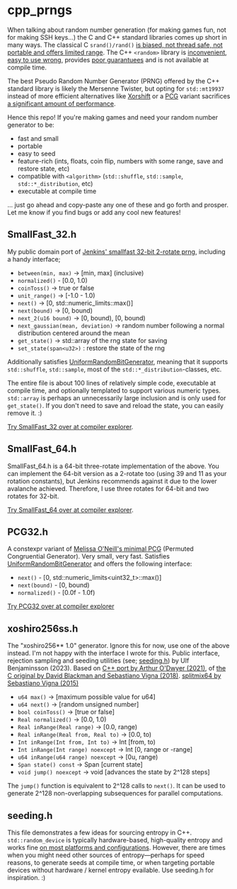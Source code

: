# cpp_prngs
When talking about random number generation (for making games fun, not for making SSH keys...) the C and C++ standard libraries comes up short in many ways. The classical C `srand()/rand()` [is biased, not thread safe, not portable and offers limited range](https://codingnest.com/generating-random-numbers-using-c-standard-library-the-problems/#fn15). The C++ `<random>` library is [inconvenient](https://youtu.be/zUVQhcu32rg?si=G3LHsYagEHhH9UYS&t=234), [easy to use wrong](https://www.pcg-random.org/posts/cpp-seeding-surprises.html), provides [poor guarantuees](https://codingnest.com/generating-random-numbers-using-c-standard-library-the-problems/) and is not available at compile time. 

The best Pseudo Random Number Generator (PRNG) offered by the C++ standard library is likely the Mersenne Twister, but opting for `std::mt19937` instead of more efficient alternatives like [Xorshift](https://en.wikipedia.org/wiki/Xorshift) or a [PCG](https://en.wikipedia.org/wiki/Permuted_congruential_generator) variant sacrifices [a significant amount of performance](https://quuxplusone.github.io/blog/2021/11/23/xoshiro/). 

Hence this repo! If you're making games and need your random number generator to be: 
- fast and small
- portable
- easy to seed
- feature-rich (ints, floats, coin flip, numbers with some range, save and restore state, etc)
- compatible with `<algorithm>` (`std::shuffle`, `std::sample`, `std::*_distribution`, etc)
- executable at compile time

... just go ahead and copy-paste any one of these and go forth and prosper. Let me know if you find bugs or add any cool new features!

## SmallFast_32.h
My public domain port of [Jenkins' smallfast 32-bit 2-rotate prng](https://burtleburtle.net/bob/rand/smallprng.html), including a handy interface;

* `between(min, max)` -> [min, max] (inclusive)
* `normalized()` - [0.0, 1.0)
* `coinToss()` -> true or false
* `unit_range()` -> [-1.0 - 1.0)
* `next()` -> [0, std::numeric_limits<u32>::max()]
* `next(bound)` -> [0, bound)
* `next_2(u16 bound)` -> [0, bound), [0, bound)
* `next_gaussian(mean, deviation)` -> random number following a normal distribution centered around the mean
* `get_state()` -> std::array of the rng state for saving
* `set_state(span<u32>)` : restore the state of the rng

Additionally satisfies [UniformRandomBitGenerator](https://en.cppreference.com/w/cpp/named_req/UniformRandomBitGenerator), meaning that it supports `std::shuffle`, `std::sample`, most of the `std::*_distribution`-classes, etc.

The entire file is about 100 lines of relatively simple code, executable at compile time, and optionally templated to support various numeric types. `std::array` is perhaps an unnecessarily large inclusion and is only used for `get_state()`. If you don't need to save and reload the state, you can easily remove it. :)

[Try SmallFast_32 over at compiler explorer](https://godbolt.org/z/d5G53dvaE).

## SmallFast_64.h
SmallFast_64.h is a 64-bit three-rotate implementation of the above. You can implement the 64-bit version as a 2-rotate too (using 39 and 11 as your rotation constants), but Jenkins recommends against it due to the lower avalanche achieved. Therefore, I use three rotates for 64-bit and two rotates for 32-bit. 

[Try SmallFast_64 over at compiler explorer](https://godbolt.org/z/96crrq5nx).

## PCG32.h
A constexpr variant of [Melissa O'Neill's minimal PCG](https://www.pcg-random.org/download.html#minimal-c-implementation) (Permuted Congruential Generator). Very small, very fast. Satisfies [UniformRandomBitGenerator](https://en.cppreference.com/w/cpp/named_req/UniformRandomBitGenerator) and offers the following interface:

*  `next()` - [0, std::numeric_limits<uint32_t>::max()]
*  `next(bound)` - [0, bound)
*  `normalized()` - [0.0f - 1.0f)

[Try PCG32 over at compiler explorer](https://godbolt.org/z/WTa6GTqff)

## xoshiro256ss.h
The "xoshiro256** 1.0" generator. Ignore this for now, use one of the above instead. I'm not happy with the interface I wrote for this.
Public interface, rejection sampling and seeding utilities (see; [seeding.h](https://github.com/ulfben/cpp_prngs/blob/main/seeding.h)) by Ulf Benjaminsson (2023). 
Based on [C++ port by Arthur O'Dwyer (2021)](https://quuxplusone.github.io/blog/2021/11/23/xoshiro/), of [the C original by David Blackman and Sebastiano Vigna (2018)](https://prng.di.unimi.it/xoshiro256starstar.c).
[splitmix64 by Sebastiano Vigna (2015)](https://prng.di.unimi.it/splitmix64.c) 

* `u64 max()` -> [maximum possible value for u64]
* `u64 next()` -> [random unsigned number]
* `bool coinToss()` -> [true or false]
* `Real normalized()` -> [0.0, 1.0)
* `Real inRange(Real range)` -> [0.0, range)
* `Real inRange(Real from, Real to)` -> [0.0, to)
* `Int inRange(Int from, Int to)` -> Int [from, to)
* `Int inRange(Int range) noexcept` -> Int [0, range or -range]
* `u64 inRange(u64 range) noexcept` -> [0u, range)
* `Span state() const` -> Span [current state]
* `void jump() noexcept` -> void [advances the state by 2^128 steps]

The `jump()` function is equivalent to 2^128 calls to `next()`. It can be used to generate 2^128 non-overlapping subsequences for parallel computations.

## seeding.h
This file demonstrates a few ideas for sourcing entropy in C++. `std::random_device` is typically hardware-based, high-quality entropy and works fine [on most platforms and configurations](https://codingnest.com/generating-random-numbers-using-c-standard-library-the-problems/). However, there are times when you might need other sources of entropy—perhaps for speed reasons, to generate seeds at compile time, or when targeting portable devices without hardware / kernel entropy evailable. Use seeding.h for inspiration. :)
